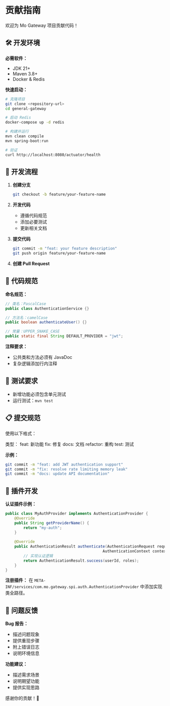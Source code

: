 # 贡献指南

欢迎为 Mo Gateway 项目贡献代码！

## 🛠️ 开发环境

**必需软件：**
- JDK 21+
- Maven 3.8+
- Docker & Redis

**快速启动：**
```bash
# 克隆项目
git clone <repository-url>
cd general-gateway

# 启动 Redis
docker-compose up -d redis

# 构建并运行
mvn clean compile
mvn spring-boot:run

# 验证
curl http://localhost:8080/actuator/health
```

## 🔄 开发流程

1. **创建分支**
   ```bash
   git checkout -b feature/your-feature-name
   ```

2. **开发代码**
   - 遵循代码规范
   - 添加必要测试
   - 更新相关文档

3. **提交代码**
   ```bash
   git commit -m "feat: your feature description"
   git push origin feature/your-feature-name
   ```

4. **创建 Pull Request**

## 📝 代码规范

**命名规范：**
```java
// 类名：PascalCase
public class AuthenticationService {}

// 方法名：camelCase  
public boolean authenticateUser() {}

// 常量：UPPER_SNAKE_CASE
public static final String DEFAULT_PROVIDER = "jwt";
```

**注释要求：**
- 公共类和方法必须有 JavaDoc
- 复杂逻辑添加行内注释

## 🧪 测试要求

- 新增功能必须包含单元测试
- 运行测试：`mvn test`

## 📋 提交规范

使用以下格式：

类型：
feat: 新功能
fix: 修复
docs: 文档
refactor: 重构
test: 测试


**示例：**
```bash
git commit -m "feat: add JWT authentication support"
git commit -m "fix: resolve rate limiting memory leak"
git commit -m "docs: update API documentation"
```

## 🔌 插件开发

**认证插件示例：**
```java
public class MyAuthProvider implements AuthenticationProvider {
    @Override
    public String getProviderName() {
        return "my-auth";
    }
    
    @Override
    public AuthenticationResult authenticate(AuthenticationRequest request, 
                                           AuthenticationContext context) {
        // 实现认证逻辑
        return AuthenticationResult.success(userId, roles);
    }
}
```

**注册插件：**
在 `META-INF/services/com.mo.gateway.spi.auth.AuthenticationProvider` 中添加实现类全路径。

## 🐛 问题反馈

**Bug 报告：**
- 描述问题现象
- 提供重现步骤  
- 附上错误日志
- 说明环境信息

**功能建议：**
- 描述需求场景
- 说明期望功能
- 提供实现思路


感谢你的贡献！🎉
